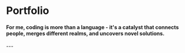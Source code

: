 # Portfolio


#### For me, coding is more than a language - it's a catalyst that connects people, merges different realms, and uncovers novel solutions.


<head>
  <script type="module" src='https://unpkg.com/html-include-element'></script>
</head>
<body>
  <html-include src="./my-local-file.html"></html-include>
</body>
---


